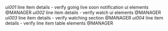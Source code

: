 *ui001* line item details - verify going live soon notification ui elements @MANAGER
*ui002* line item details - verify watch ui elements @MANAGER
*ui003* line item details - verify watching section @MANAGER
*ui004* line item details - verify line item table elements @MANAGER